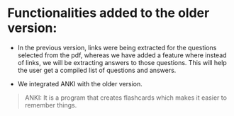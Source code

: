 # Functionalities added to the older version:
- In the previous version, links were being extracted for the questions selected from the pdf, whereas we have added a feature where instead of links, we will be extracting answers to those questions. This will help the user get a compiled list of questions and answers.

- We integrated ANKI with the older version. 
> ANKI: It is a program that creates flashcards which makes it easier to remember things.

